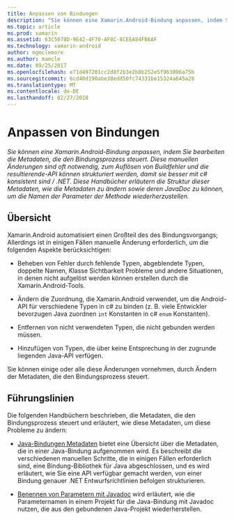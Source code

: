 ```yaml
---
title: Anpassen von Bindungen
description: "Sie können eine Xamarin.Android-Bindung anpassen, indem Sie bearbeiten die Metadaten, die den Bindungsprozess steuert. Diese manuellen Änderungen sind oft notwendig, zum Auflösen von Buildfehler und die resultierende-API können strukturiert werden, damit sie besser mit c# konsistent sind / .NET. Diese Handbücher erläutern die Struktur dieser Metadaten, wie die Metadaten zu ändern sowie deren JavaDoc zu können, um die Namen der Parameter der Methode wiederherzustellen."
ms.topic: article
ms.prod: xamarin
ms.assetid: 63C5078D-9E42-4F70-AF8C-8CEEA84FB6AF
ms.technology: xamarin-android
author: mgmclemore
ms.author: mamcle
ms.date: 09/25/2017
ms.openlocfilehash: e71d497201cc2d8f2b3e2b8b252e5f963806a75b
ms.sourcegitcommit: 6cd40d190abe38edd50fc74331be15324a845a28
ms.translationtype: MT
ms.contentlocale: de-DE
ms.lasthandoff: 02/27/2018
---
```

# <a name="customizing-bindings"></a>Anpassen von Bindungen

_Sie können eine Xamarin.Android-Bindung anpassen, indem Sie bearbeiten die Metadaten, die den Bindungsprozess steuert. Diese manuellen Änderungen sind oft notwendig, zum Auflösen von Buildfehler und die resultierende-API können strukturiert werden, damit sie besser mit c# konsistent sind / .NET. Diese Handbücher erläutern die Struktur dieser Metadaten, wie die Metadaten zu ändern sowie deren JavaDoc zu können, um die Namen der Parameter der Methode wiederherzustellen._

<a name="overview" />

## <a name="overview"></a>Übersicht
 
Xamarin.Android automatisiert einen Großteil des des Bindungsvorgangs; Allerdings ist in einigen Fällen manuelle Änderung erforderlich, um die folgenden Aspekte berücksichtigen:

-   Beheben von Fehler durch fehlende Typen, abgeblendete Typen, doppelte Namen, Klasse Sichtbarkeit Probleme und andere Situationen, in denen nicht aufgelöst werden können erstellen durch die Xamarin.Android-Tools. 

-   Ändern die Zuordnung, die Xamarin.Android verwendet, um die Android-API für verschiedene Typen in c# zu binden (z. B. viele Entwickler bevorzugen Java zuordnen `int` Konstanten in c# `enum` Konstanten).

-   Entfernen von nicht verwendeten Typen, die nicht gebunden werden müssen. 

-   Hinzufügen von Typen, die über keine Entsprechung in der zugrunde liegenden Java-API verfügen. 

Sie können einige oder alle diese Änderungen vornehmen, durch Ändern der Metadaten, die den Bindungsprozess steuert.

<a name="guides" />

## <a name="guides"></a>Führungslinien

Die folgenden Handbüchern beschrieben, die Metadaten, die den Bindungsprozess steuert und erläutert, wie diese Metadaten, um diese Probleme zu ändern:

-   [Java-Bindungen Metadaten](~/android/platform/binding-java-library/customizing-bindings/java-bindings-metadata.md) bietet eine Übersicht über die Metadaten, die in einer Java-Bindung aufgenommen wird.
    Es beschreibt die verschiedenen manuellen Schritte, die in einigen Fällen erforderlich sind, eine Bindung-Bibliothek für Java abgeschlossen, und es wird erläutert, wie Sie eine API verfügbar gemacht werden, von einer Bindung genauer .NET Entwurfsrichtlinien befolgen strukturieren.

-   [Benennen von Parametern mit Javadoc](~/android/platform/binding-java-library/customizing-bindings/naming-parameters-with-javadoc.md) wird erläutert, wie die Parameternamen in einem Projekt für die Java-Bindung mit Javadoc nutzen, die aus den gebundenen Java-Projekt wiederherstellen.


 

